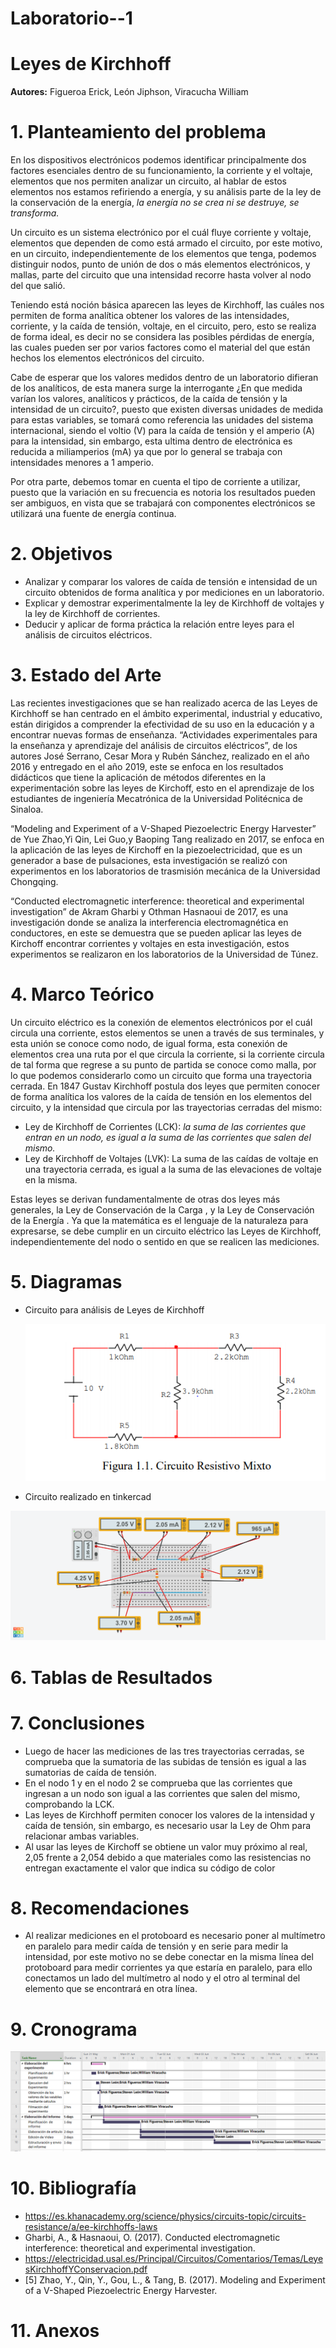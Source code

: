# Laboratorio--1
# Leyes de Kirchhoff
**Autores:** Figueroa Erick, León Jiphson, Viracucha William

# 1. Planteamiento del problema

En los dispositivos electrónicos podemos identificar principalmente dos factores esenciales dentro de su funcionamiento, la corriente y el voltaje, elementos que nos permiten analizar un circuito, al hablar de estos elementos nos estamos refiriendo a energía, y su análisis parte de la ley de la conservación de la energía, *la energía no se crea ni se destruye, se transforma.*

Un circuito es un sistema electrónico por el cuál fluye corriente y voltaje, elementos que dependen de como está armado el circuito, por este motivo, en un circuito, independientemente de los elementos que tenga, podemos distinguir nodos, punto de unión de dos o más elementos electrónicos, y mallas, parte del circuito que una intensidad recorre hasta volver al nodo del que salió.

Teniendo está noción básica aparecen las leyes de Kirchhoff, las cuáles nos permiten de forma analítica obtener los valores de las intensidades, corriente, y la caída de tensión, voltaje, en el circuito, pero, esto se realiza de forma ideal, es decir no se considera las posibles pérdidas de energía, las cuales pueden ser por varios factores como el material del que están hechos los elementos electrónicos del circuito.

Cabe de esperar que los valores medidos dentro de un laboratorio difieran de los analíticos, de esta manera surge la interrogante ¿En que medida varían los valores, analíticos y prácticos, de la caída de tensión y la intensidad de un circuito?, puesto que existen diversas unidades de medida para estas variables, se tomará como referencia las unidades del sistema internacional, siendo el voltio (V) para la caída de tensión y el amperio (A) para la intensidad, sin embargo, esta ultima dentro de electrónica es reducida a miliamperios (mA) ya que por lo general se trabaja con intensidades menores a 1 amperio.

Por otra parte, debemos tomar en cuenta el tipo de corriente a utilizar, puesto que la variación en su frecuencia es notoria los resultados pueden ser ambiguos, en vista que se trabajará con componentes electrónicos se utilizará una fuente de energía continua.

# 2. Objetivos

- Analizar y comparar los valores de caída de tensión e intensidad de un circuito obtenidos de forma analítica y por mediciones en un laboratorio.
- Explicar y demostrar experimentalmente la ley de Kirchhoff de voltajes y la ley de Kirchhoff de corrientes.
- Deducir y aplicar de forma práctica la relación entre leyes para el análisis de circuitos eléctricos.

# 3. Estado del Arte

Las recientes investigaciones que se han realizado acerca de las Leyes de Kirchhoff se han centrado en el ámbito experimental, industrial y educativo, están dirigidos a comprender la efectividad de su uso en la educación y a encontrar nuevas formas de enseñanza.
“Actividades experimentales para la enseñanza y aprendizaje del análisis de circuitos eléctricos”, de los autores José Serrano, Cesar Mora y Rubén Sánchez, realizado en el año 2016 y entregado en el año 2019, este se enfoca en los resultados didácticos que tiene la aplicación de métodos diferentes en la experimentación sobre las leyes de Kirchoff, esto en el aprendizaje de los estudiantes de ingeniería Mecatrónica de la Universidad Politécnica de Sinaloa.

“Modeling and Experiment of a V-Shaped Piezoelectric Energy Harvester” de Yue Zhao,Yi Qin,  Lei Guo,y Baoping Tang realizado en 2017, se enfoca en la aplicación de las leyes de Kirchoff en la piezoelectricidad, que es un generador a base de pulsaciones, esta investigación se realizó con experimentos en los laboratorios de trasmisión mecánica de  la Universidad Chongqing.

“Conducted electromagnetic interference: theoretical and experimental investigation” de Akram Gharbi y Othman Hasnaoui de 2017, es una investigación donde se analiza la interferencia electromagnética en conductores, en este se demuestra que se pueden aplicar las leyes de Kirchoff encontrar corrientes y voltajes en esta investigación, estos experimentos se realizaron en los laboratorios de la Universidad de Túnez. 

# 4. Marco Teórico

Un circuito eléctrico es la conexión de elementos electrónicos por el cuál circula una corriente, estos elementos se unen a través de sus terminales, y esta unión se conoce como nodo, de igual forma, esta conexión de elementos crea una ruta por el que circula la corriente, si la corriente circula de tal forma que regrese a su punto de partida se conoce como malla, por lo que podemos considerarlo como un circuito que forma una trayectoria cerrada.
En 1847 Gustav Kirchhoff postula dos leyes que permiten conocer de forma analítica los valores de la caída de tensión en los elementos del circuito, y la intensidad que circula por las trayectorias cerradas del mismo:

- Ley de Kirchhoff de Corrientes (LCK): *la suma de las corrientes que entran en un nodo, es igual a la suma de las corrientes que salen del mismo.* 
- Ley de Kirchhoff de Voltajes (LVK): La suma de las caídas de voltaje en una trayectoria cerrada, es igual a la suma de las elevaciones de voltaje en la misma.

Estas leyes se derivan fundamentalmente de otras dos leyes más generales, la Ley de Conservación de la Carga , y la Ley de Conservación de la Energía .
Ya que la matemática es el lenguaje de la naturaleza para expresarse, se debe cumplir en un circuito eléctrico las Leyes de Kirchhoff, independientemente del nodo o sentido en que se realicen las mediciones.

# 5. Diagramas
 - Circuito para análisis de Leyes de Kirchhoff
 
     ![](https://github.com/erickfi/Laboratorio--1/blob/master/img/diagrama-1.PNG)
     
 - Circuito realizado en tinkercad
 
 ![](https://github.com/erickfi/Laboratorio--1/blob/master/img/Leyes%20de%20kirchhoff-Tinkercad.png)
 
# 6. Tablas de Resultados

# 7. Conclusiones

- Luego de hacer las mediciones de las tres trayectorias cerradas, se comprueba que la sumatoria de las subidas de tensión es igual a las sumatorias de caída de tensión.
- En el nodo 1 y en el nodo 2 se comprueba que las corrientes que ingresan a un nodo son igual a las corrientes que salen del mismo, comprobando la LCK.
- Las leyes de Kirchhoff permiten conocer los valores de la intensidad y caída de tensión, sin embargo, es necesario usar la Ley de Ohm para relacionar ambas variables.
- Al usar las leyes de Kirchoff se obtiene un valor muy próximo al real, 2,05 frente a 2,054 debido a que materiales como las resistencias no entregan exactamente el valor que indica su código de color
# 8. Recomendaciones

 - Al realizar mediciones en el protoboard es necesario poner al multímetro en paralelo para medir caída de tensión y en serie para medir la intensidad, por este motivo no se debe conectar en la misma línea del protoboard para medir corrientes ya que estaría en paralelo, para ello conectamos un lado del multímetro al nodo y el otro al terminal del elemento que se encontrará en otra línea.
 
# 9. Cronograma

![](https://github.com/erickfi/Laboratorio--1/blob/master/img/Cronograma-Practica-1.PNG)

# 10. Bibliografía

- https://es.khanacademy.org/science/physics/circuits-topic/circuits-resistance/a/ee-kirchhoffs-laws
- Gharbi, A., & Hasnaoui, O. (2017). Conducted electromagnetic interference: theoretical and experimental investigation. 
- https://electricidad.usal.es/Principal/Circuitos/Comentarios/Temas/LeyesKirchhoffYConservacion.pdf
- [5]	Zhao, Y., Qin, Y., Gou, L., & Tang, B. (2017). Modeling and Experiment of a V-Shaped Piezoelectric Energy Harvester. 

# 11. Anexos



